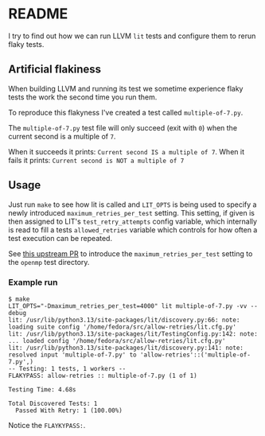 # README

I try to find out how we can run LLVM `lit` tests and configure them to rerun
flaky tests.

## Artificial flakiness

When building LLVM and running its test we sometime experience flaky tests the
work the second time you run them.

To reproduce this flakyness I've created a test called `multiple-of-7.py`.

The `multiple-of-7.py` test file will only succeed (exit with `0`)
when the current second is a multiple of `7`.

When it succeeds it prints: `Current second IS a multiple of 7`.
When it fails it prints: `Current second is NOT a multiple of 7`

## Usage

Just run `make` to see how lit is called and `LIT_OPTS` is being used to specify
a newly introduced `maximum_retries_per_test` setting. This setting, if given is
then assigned to LIT's `test_retry_attempts` config variable, which internally
is read to fill a tests `allowed_retries` variable which controls for how often
a test execution can be repeated.

See [this upstream PR](https://github.com/llvm/llvm-project/pull/141851) to
introduce the `maximum_retries_per_test` setting to the `openmp` test directory.

### Example run

```
$ make
LIT_OPTS="-Dmaximum_retries_per_test=4000" lit multiple-of-7.py -vv --debug
lit: /usr/lib/python3.13/site-packages/lit/discovery.py:66: note: loading suite config '/home/fedora/src/allow-retries/lit.cfg.py'
lit: /usr/lib/python3.13/site-packages/lit/TestingConfig.py:142: note: ... loaded config '/home/fedora/src/allow-retries/lit.cfg.py'
lit: /usr/lib/python3.13/site-packages/lit/discovery.py:141: note: resolved input 'multiple-of-7.py' to 'allow-retries'::('multiple-of-7.py',)
-- Testing: 1 tests, 1 workers --
FLAKYPASS: allow-retries :: multiple-of-7.py (1 of 1)

Testing Time: 4.68s

Total Discovered Tests: 1
  Passed With Retry: 1 (100.00%)
```

Notice the `FLAYKYPASS:`.


